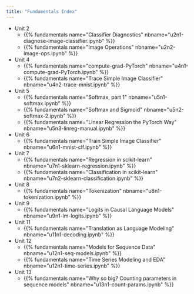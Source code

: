 ```yaml
---
title: "Fundamentals Index"
---
```


- Unit 2
  - {{% fundamentals name="Classifier Diagnostics" nbname="u2n1-diagnose-image-classifier.ipynb" %}}
  - {{% fundamentals name="Image Operations" nbname="u2n2-image-ops.ipynb" %}}
- Unit 4
  - {{% fundamentals name="compute-grad-PyTorch" nbname="u4n1-compute-grad-PyTorch.ipynb" %}}
  - {{% fundamentals name="Trace Simple Image Classifier" nbname="u4n2-trace-mnist.ipynb" %}}
- Unit 5
  - {{% fundamentals name="Softmax, part 1" nbname="u5n1-softmax.ipynb" %}}
  - {{% fundamentals name="Softmax and Sigmoid" nbname="u5n2-softmax-2.ipynb" %}}
  - {{% fundamentals name="Linear Regression the PyTorch Way" nbname="u5n3-linreg-manual.ipynb" %}}
- Unit 6
  - {{% fundamentals name="Train Simple Image Classifier" nbname="u6n1-mnist-clf.ipynb" %}}
- Unit 7
  - {{% fundamentals name="Regression in scikit-learn" nbname="u7n1-sklearn-regression.ipynb" %}}
  - {{% fundamentals name="Classification in scikit-learn" nbname="u7n2-sklearn-classification.ipynb" %}}
- Unit 8
  - {{% fundamentals name="Tokenization" nbname="u8n1-tokenization.ipynb" %}}
- Unit 9
  - {{% fundamentals name="Logits in Causal Language Models" nbname="u9n1-lm-logits.ipynb" %}}
- Unit 11
  - {{% fundamentals name="Translation as Language Modeling" nbname="u11n1-decoding.ipynb" %}}
- Unit 12
  - {{% fundamentals name="Models for Sequence Data" nbname="u12n1-seq-models.ipynb" %}}
  - {{% fundamentals name="Time Series Modeling and EDA" nbname="u12n1-time-series.ipynb" %}}
- Unit 13
  - {{% fundamentals name="Why so big? Counting parameters in sequence models" nbname="u13n1-count-params.ipynb" %}}
